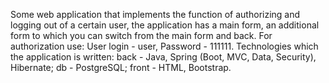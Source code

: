 Some web application that implements the function of authorizing and logging out of a certain user, the application has a main form, an additional form to which you can switch from the main form and back. For authorization use: User login - user, Password - 111111.  Technologies which the application is written: back - Java, Spring (Boot, MVC, Data, Security), Hibernate; db - PostgreSQL; front - HTML, Bootstrap.
